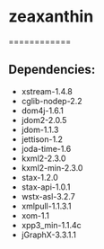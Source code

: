 # zeaxanthin
============

## Dependencies:
* xstream-1.4.8  
* cglib-nodep-2.2  
* dom4j-1.6.1  
* jdom2-2.0.5  
* jdom-1.1.3  
* jettison-1.2  
* joda-time-1.6  
* kxml2-2.3.0  
* kxml2-min-2.3.0  
* stax-1.2.0  
* stax-api-1.0.1  
* wstx-asl-3.2.7  
* xmlpull-1.1.3.1  
* xom-1.1  
* xpp3_min-1.1.4c  
* jGraphX-3.3.1.1  
